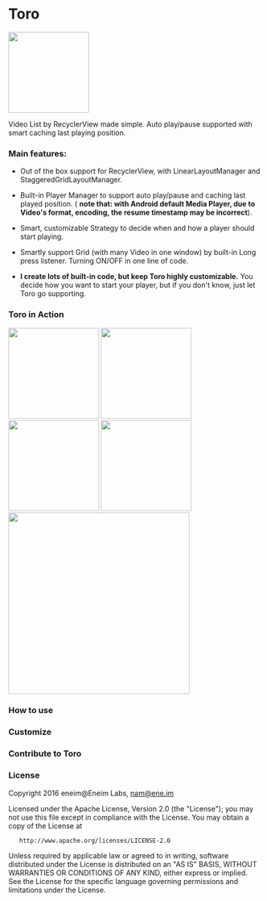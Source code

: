 # Toro

<img src="https://github.com/eneim/Toro/blob/master/art/web_hi_res_512.png" width="160">


Video List by RecyclerView made simple. Auto play/pause supported with smart caching last playing position.

### Main features:

- Out of the box support for RecyclerView, with LinearLayoutManager and StaggeredGridLayoutManager.

- Built-in Player Manager to support auto play/pause and caching last played position. ( **note that: with Android default Media Player, due to Video's format, encoding, the resume timestamp may be incorrect**). 

- Smart, customizable Strategy to decide when and how a player should start playing.

- Smartly support Grid (with many Video in one window) by built-in Long press listener. Turning ON/OFF in one line of code.
 
- **I create lots of built-in code, but keep Toro highly customizable.** You decide how you want to start your player, but if you don't know, just let Toro go supporting.

### Toro in Action

<img src="https://github.com/eneim/Toro/blob/master/art/sample_1.gif" width="180">
<img src="https://github.com/eneim/Toro/blob/master/art/sample_2.gif" width="180">
<img src="https://github.com/eneim/Toro/blob/master/art/sample_4.gif" width="180">
<img src="https://github.com/eneim/Toro/blob/master/art/sample_5.gif" width="180">

<img src="https://github.com/eneim/Toro/blob/master/art/sample_3.gif" width="360">

### How to use

### Customize

### Contribute to Toro

### License

Copyright 2016 eneim@Eneim Labs, nam@ene.im

Licensed under the Apache License, Version 2.0 (the "License"); 
you may not use this file except in compliance with the License.
You may obtain a copy of the License at
 
       http://www.apache.org/licenses/LICENSE-2.0
       
Unless required by applicable law or agreed to in writing, software
distributed under the License is distributed on an "AS IS" BASIS,
WITHOUT WARRANTIES OR CONDITIONS OF ANY KIND, either express or implied.
See the License for the specific language governing permissions and
limitations under the License.